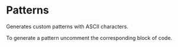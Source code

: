 # Patterns
Generates custom patterns with ASCII characters.

To generate a pattern uncomment the corresponding block of code.
